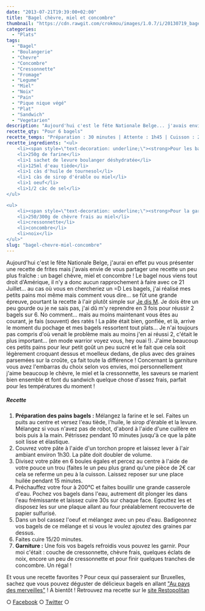 ```yaml
---
date: "2013-07-21T19:39:00+02:00"
title: "Bagel chèvre, miel et concombre"
thumbnail: "https://cdn.rawgit.com/crokmou/images/1.0.7/i/20130719_bagel_chevre_miel_cressonnette_noix_0020.jpg"
categories:
  - "Plats"
tags:
  - "Bagel"
  - "Boulangerie"
  - "Chevre"
  - "Concombre"
  - "Cressonnette"
  - "Fromage"
  - "Legume"
  - "Miel"
  - "Noix"
  - "Pain"
  - "Pique nique végé"
  - "Plat"
  - "Sandwich"
  - "Vegetarien"
description: "Aujourd'hui c'est le fête Nationale Belge... j'avais envie de vous partager une recette un peu plus fraîche : un bagel chèvre, miel et concombre !"
recette_qty: "Pour 6 bagels"
recette_temps: "Préparation : 30 minutes | Attente : 1h45 | Cuisson : 20 minutes"
recette_ingredients: "<ul>
	<li><span style=\"text-decoration: underline;\"><strong>Pour les bagels :</strong></span></li>
	<li>250g de farine</li>
	<li>1 sachet de levure boulanger déshydratée</li>
	<li>125ml d'eau tiède</li>
	<li>1 càs d'huile de tournesol</li>
	<li>1 càs de sirop d'érable ou miel</li>
	<li>1 oeuf</li>
	<li>1/2 càc de sel</li>
</ul>

<ul>
	<li><span style=\"text-decoration: underline;\"><strong>Pour la garniture :</strong></span></li>
	<li>250/300g de chèvre frais au miel</li>
	<li>cressonnette</li>
	<li>concombre</li>
	<li>noix</li>
</ul>"
slug: "bagel-chevre-miel-concombre"
---
```


Aujourd'hui c'est le fête Nationale Belge, j'aurai en effet pu vous présenter une recette de frites mais j'avais envie de vous partager une recette un peu plus fraîche : un bagel chèvre, miel et concombre ! Le bagel nous viens tout droit d'Amérique, il n'y a donc aucun rapprochement à faire avec ce 21 Juillet... au cas où vous en chercheriez un =D Les bagels, j'ai réalisé mes petits pains moi même mais comment vous dire... se fût une grande épreuve, pourtant la recette à l'air plutôt simple sur [Je dis M](http://www.jedism.fr/2013/03/bagels-maison-facon-cbo.html). Je dois être un peu gourde ou je ne sais pas, j'ai dû m'y reprendre en 3 fois pour réussir 2 bagels sur 6\. No comment... mais au moins maintenant vous êtes au courant, je fais (souvent) des ratés ! La pâte était bien, gonflée, et là, arrive le moment du pochage et mes bagels ressortent tout plats... Je n'ai toujours pas compris d'où venait le problème mais au moins j'en ai réussi 2, c'était le plus important... (en mode warrior voyez vous, hey ouai !). J'aime beaucoup ces petits pains pour leur petit goût un peu sucré et le fait que cela soit légèrement croquant dessus et moelleux dedans, de plus avec des graines parsemées sur la croûte, ça fait toute la différence ! Concernant la garniture vous avez l'embarras du choix selon vos envies, moi personnellement j'aime beaucoup le chèvre, le miel et la cressonnette, les saveurs se marient bien ensemble et font du sandwich quelque chose d'assez frais, parfait pour les températures du moment !

##### Recette

1.  **Préparation des pains bagels :** Mélangez la farine et le sel. Faites un puits au centre et versez l'eau tiède, l'huile, le sirop d'érable et la levure. Mélangez si vous n'avez pas de robot, d'abord à l'aide d'une cuillère en bois puis à la main. Pétrissez pendant 10 minutes jusqu'à ce que la pâte soit lisse et élastique.
2.  Couvrez votre pâte à l'aide d'un torchon propre et laissez lever à l'air ambiant environ 1h30\. La pâte doit doubler de volume.
3.  Divisez votre pâte en 6 boules égales et percez au centre à l'aide de votre pouce un trou (faites le un peu plus grand qu'une pièce de 2€ car cela se referme un peu à la cuisson. Laissez reposer sur une place huilée pendant 15 minutes.
4.  Préchauffez votre four à 200°C et faites bouillir une grande casserole d'eau. Pochez vos bagels dans l'eau, autrement dit plonger les dans l'eau frémissante et laissez cuire 30s sur chaque face. Egouttez les et disposez les sur une plaque allant au four préalablement recouverte de papier sulfurisé.
5.  Dans un bol cassez l'oeuf et mélangez avec un peu d'eau. Badigeonnez vos bagels de ce mélange et si vous le voulez ajoutez des graines par dessus.
6.  Faites cuire 15/20 minutes.
7.  **Garniture :** Une fois vos bagels refroidis vous pouvez les garnir. Pour moi c'était : couche de cressonnette, chèvre frais, quelques éclats de noix, encore un peu de cressonnette et pour finir quelques tranches de concombre. Un régal !

Et vous une recette favorites ? Pour ceux qui passeraient sur Bruxelles, sachez que vous pouvez déguster de délicieux bagels en allant ["Au pays des merveilles"](http://aupaysdesmerveilles.be/) ! A bientôt ! Retrouvez ma recette sur le [site Restopolitan](http://blog.restopolitan.com/2013/08/01/la-recette-du-blog-crokmou/#more-5677)

○ [Facebook](https://www.facebook.com/crokmou.blog) ○ [Twitter](https://twitter.com/Crokmou) ○